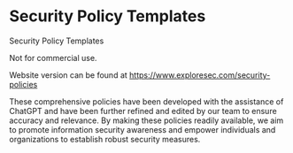 # Security Policy Templates
Security Policy Templates

Not for commercial use. 

Website version can be found at https://www.exploresec.com/security-policies

These comprehensive policies have been developed with the assistance of ChatGPT and have been further refined and edited by our team to ensure accuracy and relevance. By making these policies readily available, we aim to promote information security awareness and empower individuals and organizations to establish robust security measures. 
